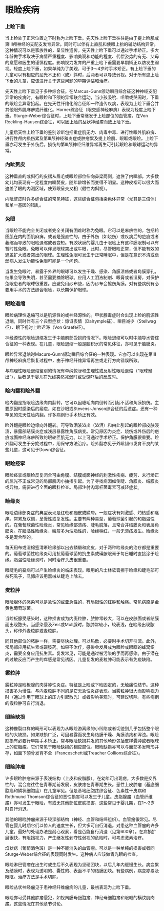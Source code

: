 # 眼睑疾病

### 上睑下垂

当上睑处于正常位置之下时称为上睑下垂。先天性上睑下垂往往是由于提上睑肌或第Ⅲ颅神经的支配支发育异常。同时可以伴有上直肌和使眼上抬的辅助结构异常。这种情况可以是家族性的，呈显性遗传。先天性上睑下垂可以通过手术矫正。多大年龄做手术取决于病情严重程度、影响美观和功能的程度、代偿姿势的有无、父母的意愿和医生的谨慎程度。影响视力发育的严重上睑下垂需要早期矫正以防发生弱视。轻度上睑下垂，如果单纯为了美观，可于3～4岁时手术矫正。有上睑下垂的儿童可以有相应的屈光不正和（或）斜时，后两者可以导致弱视。对于所有患上睑下垂的儿童，应该进行关于这些问题的早期评估和治疗。

先天性上睑下垂见于多种综合征。在Marcus-Gunn颌动瞬目综合征这种神经支配异常的疾病时，有眼睑和下颌的异常联合运动，当小孩吸吮、咀嚼或哭闹时，下垂的眼睑会异常抬起。在先天性纤维化综合征即一种遗传疾病，表现为上睑下垂合并其他眼外肌麻痹或纤维化。Horner综合征（眼交感神经麻痹）表现为轻度上睑下垂。Sturge-Weber综合征时，上睑下垂常继发于上睑部位的血管瘤。在Von Reckling-Hausen综合征，可以因上睑的丛状神经瘤而致上睑下垂。

儿童后天性上睑下垂的鉴别诊断包括重症肌无力、肉毒中毒、进行性眼外肌麻痹、进行性颅内损伤累及第Ⅲ颅神经和炎症或肿瘤累及提上睑肌、眼眶或眼睑。上睑下垂亦可发生于外伤后。损伤的第Ⅲ颅神经纤维异常再生可引起眼睑和眼球运动的异常。

### 內眦赘皮

这种垂直的或斜行的皮褶从眉毛或眼睑部位伸向鼻梁两侧，遮住了内眦部。大多数幼儿均表现有一定程度内眦赘皮，随年龄增长而变得不明显。这种皮褶可以很大而遮盖了眼的内测区域，使双眼呈交叉相（假性内斜视）。

内眦赘皮时许多综合征的常见特征，这些综合征包括染色体异常（尤其是三倍体）和单一基因的错乱。

### 兔眼

当眼睑不能完全关闭或者完全关闭有困难时称为兔眼。它可以是麻痹性的，包括轮匝肌在内的面肌麻痹。或者是强直性的，由于外伤（如烧伤）或疾病后的疤痕或者萎缩而导致的眼睑退缩或者变短。有胶状膜的婴儿由于眼睑上有这种膜限制可以有暂时性兔眼。兔眼可以伴发眼球突出或牛眼，此时，尽管眼睑正常，但不能有效的遮盖扩大或者突出的眼球。生理性兔眼可发生于正常睡眠中，但是在意识不清或衰弱病人发生功能性兔眼可能是一个问题。

当发生兔眼时，暴露于外界的眼球可以发生干燥、感染、角膜溃疡或者角膜穿孔，结果会导致失明，甚至需要摘除眼球。应用人工泪液制剂、眼膏或者湿房，对保护兔眼患者的眼球很重要。应避免用纱布垫，因为纱布会擦伤角膜。对有些病例有必要用手术的方法缝合眼睑，以长期保护眼球。

### 眼睑退缩

眼睑病理性退缩可以是肌源性的或神经源性的。甲状腺毒症时会出现上睑的肌源性退缩，同时伴有三个典型症状：惊讶表情（Dalrymple征）、瞬目减少（Stellwag征）、眼下视时上睑迟滞（Von Graefe征）。

神经源性的眼睑退缩发生于中脑前部受损的情况下。眼睑退缩可以时中脑导水管综合征的一种表现。在儿童，眼睑退缩一般是脑积水的常见体征，亦可见于脑膜炎。

眼睑异常退缩时Macurs-Gunn颌动瞬目综合征的一种表现。它亦可以出现在第Ⅲ颅神经麻痹后恢复过程中，由于神经纤维异常再生或走行方向错误所致。

与病理性眼睑退缩鉴别的情况有单纯惊讶和生理性或反射性眼睑退缩（“眼球瞪出”），后者见于婴儿在光线突然减弱时或受惊吓后的反应时。

### 睑内翻和睑外翻

睑内翻是指眼睑边缘向内翻转，它可以因睫毛向内倒转而引起不适和角膜损伤。主要原因时感染后的瘢疤，如在沙眼或Stevens-Jonson综合征的后遗症。还有一种罕见的先天性睑内翻。许多病例行手术矫正有效。

睑外翻是眼睑边缘向外翻转。可导致泪液溢出（溢泪）和由此引起的眼睑部皮肤浸渍，暴露部结膜炎症或浅层暴露性角膜病变。常见原因为炎症、烧伤或外伤后的疤痕或面神经麻痹所致的眼轮匝肌无力。以上可通过手术矫正。保护角膜很重要。睑外翻可发生于分娩过程中，用保守方法治疗。睑外翻亦见于外眦韧带发育不良的某些儿童，这可见于Down综合征。

### 眼睑痉挛

眼睑痉挛或眼睑反复闭合可由角膜、结膜或面神经的刺激性疾病、疲劳、未行矫正的屈光不正或常见的局部肌肉小抽搐引起。为了寻找病因如倒睫、角膜炎、结膜炎或异物，需要进行全面的眼科检查。局部注射肉毒杆菌毒素可减轻症状。

### 睑缘炎

眼睑边缘部炎症的典型表现是红斑和痂皮或鳞屑。一般症状有刺激感、灼热感和瘙痒。常累及双侧，呈慢性或复发性。主要有两种类型，葡萄球菌引起的和脂溢性的。在葡萄球菌性睑缘炎，常见睑缘部溃疡、睫毛脱落，且常合并结膜炎和表层角膜炎。在脂溢性睑缘炎，鳞屑多为油脂性的，睑缘稍红，一般无溃疡发生。睑缘炎多是混合型的。

每天用布或湿棉签清晰睑缘部以出去鳞屑和痂皮，对于两种睑缘炎的治疗都是重要的。葡萄球菌性睑缘炎可用抗葡萄球菌的抗生素或磺胺眼膏于每日睡时直接涂于睑缘。脂溢性睑缘炎时，同时治疗头皮很重要。

眼睫毛的虱病可以产生睑缘炎的临床表现。眼用的凡士林软膏擦于睑缘和睫毛部可杀死虱子，虱卵应该用器械从睫毛上除去。

### 麦粒肿

眼睑腺体的感染可以是急性的或亚急性的，有局限性的红肿和触痛。常见病原是金黄色葡萄球菌。

当睑板腺受感染时，这种损害成为内麦粒肿，脓肿常较大，可以在皮肤面或者结膜面出现脓头。当感染侵及Zeis或Moll腺时，脓肿常较小，较表浅，在睑缘出现脓头，称作外麦粒肿或麦粒肿。

同其他部位的脓肿一样，需要尽快处理。可以热敷，必要时手术切开引流。此外，常局部应用抗生素或磺胺药。如果不治疗，感染会发展成为眼睑或眼眶的蜂窝织炎，需要全身应用抗生素。复发常见，可能是通过被污染的手而再感染。由于潜在的过敏反应而产生的痒感是常见诱因。儿童复发的麦粒肿可能表示有免疫缺陷。

### 霰粒肿

霰粒肿是睑板腺的肉芽肿性炎症。特征是上睑或下睑固定的，无触痛性结节。这种损害多为慢性，与内麦粒肿不同的是它无急性炎症表现。当霰粒肿很大而影响视力时（通过作用于眼球上的压力引起散光）或者影响美观时，可建议切除。有些病例的霰粒肿可自行消退。

### 眼睑缺损

这种像裂口样的畸形可以表现为从眼睑游离缘的小凹陷或者切迹到几乎包括整个眼睑的大缺损。如果缺损广泛，可因暴露而发生角结膜干燥、角膜溃疡和浑浊。眼睑缺损有必要行早期手术矫正。常与眼睑缺损并发的其他畸形包括皮样囊肿或者眼球上的皮脂瘤。它们常见于眼睑缺损的相应部位。眼睑缺损亦可以与面部多发畸形并存，如面下颌骨发育不全（Franceschetti或Treacher Collions综合征）。

### 眼睑肿瘤

许多眼睑肿瘤来源于表浅结构（上皮和皮脂腺）。在幼年可出现痣，大多数是交界性的。混合痣往往在青春期前发展，皮肤痣在青春期生长。恶性上皮肿瘤（基底细胞癌和鳞状细胞癌）在儿童罕见。但是基地细胞痣综合征、色素性干皮病和Rothmund Thomson综合征的恶性损害可以发生于儿童。皮脂腺瘤（血管纤维瘤）亦可发生于眼睑，有或无其他部位皮肤损害，这些常见于婴儿期，在1～2岁时自行消退。

其他的眼睑肿瘤来源于较深部结构（神经、血管和结缔组织）。血管瘤很常见。尽管在婴儿时期它们以惊人的速度生长，但大多可自行消退。对患这种血管瘤的许多儿童，最好的处理办法是耐心观察，看是否能自行消退（见第600章）。在病损扩展很快，有阻挡视力，产生继发性剥夺性弱视的危险时，可考虑激素治疗。

焰状痣（葡萄酒色斑）是一种不能消失的血管瘤。可以是一种单纯的损害或者同Sturge-Weber综合征的表现同时发生。这种病人应该做青光眼的检查。

眼睑淋巴管瘤在出生时或生后不久表现为坚硬团块，以后几年内缓慢生长。病变累及结膜时，表现为透明的、囊性的、表面不平的结膜团块。有些病例，病变亦累及眼眶。治疗方法是手术切除。

眼睑丛状神经瘤见于患神经纤维瘤病的儿童，最初表现为上睑下垂。

眼睑亦可受其他肿瘤侵犯，如视网膜母细胞瘤、神经母细胞瘤和眼眶的横纹肌肉瘤。这些情况在其他章节讨论。